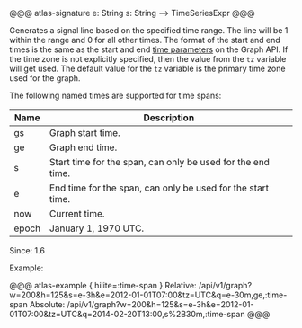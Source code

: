 @@@ atlas-signature
e: String
s: String
-->
TimeSeriesExpr
@@@

Generates a signal line based on the specified time range. The line will be 1
within the range and 0 for all other times. The format of the start and end times
is the same as the start and end [time parameters](../../api/time-parameters.md) on the Graph
API. If the time zone is not explicitly specified, then the value from the `tz`
variable will get used. The default value for the `tz` variable is the primary
time zone used for the graph.

The following named times are supported for time spans:

Name     | Description                                                 |
----------|-------------------------------------------------------------|
gs       | Graph start time.                                           |
ge       | Graph end time.                                             |
s        | Start time for the span, can only be used for the end time. |
e        | End time for the span, can only be used for the start time. |
now      | Current time.                                               |
epoch    | January 1, 1970 UTC.                                        |

Since: 1.6

Example:

@@@ atlas-example { hilite=:time-span }
Relative: /api/v1/graph?w=200&h=125&s=e-3h&e=2012-01-01T07:00&tz=UTC&q=e-30m,ge,:time-span
Absolute: /api/v1/graph?w=200&h=125&s=e-3h&e=2012-01-01T07:00&tz=UTC&q=2014-02-20T13:00,s%2B30m,:time-span
@@@